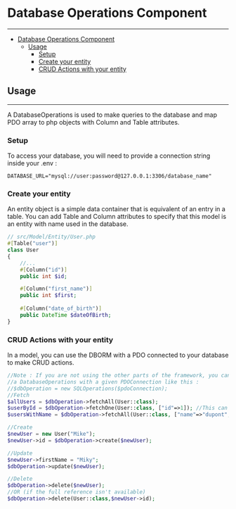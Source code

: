 # Database Operations Component

___
<!-- TOC -->
* [Database Operations Component](#database-operations-component)
  * [Usage](#usage)
    * [Setup](#setup)
    * [Create your entity](#create-your-entity)
    * [CRUD Actions with your entity](#crud-actions-with-your-entity)
<!-- TOC -->


## Usage
___
A DatabaseOperations is used to make queries to the database and map PDO array to php objects with Column and Table attributes.

### Setup
To access your database, you will need to provide a connection string inside your .env :
```dotenv
DATABASE_URL="mysql://user:password@127.0.0.1:3306/database_name"
```

### Create your entity

An entity object is a simple data container that is equivalent of an entry in a table.
You can add Table and Column attributes to specify that this model is an entity with name used in the database.

```php
// src/Model/Entity/User.php
#[Table("user")]
class User
{
    //...
    #[Column("id")]
    public int $id;

    #[Column("first_name")]
    public int $first;
    
    #[Column("date_of_birth")]
    public DateTime $dateOfBirth;
}
```

### CRUD Actions with your entity
In a model, you can use the DBORM with a PDO connected to your database to make CRUD actions.
```php
//Note : If you are not using the other parts of the framework, you can also choose to instantiate
//a DatabaseOperations with a given PDOConnection like this :
//$dbOperation = new SQLOperations($pdoConnection);
//Fetch
$allUsers = $dbOperation->fetchAll(User::class);
$userById = $dbOperation->fetchOne(User::class, ["id"=>1]); //This can throw 404 if the user is not found
$usersWithName = $dbOperation->fetchAll(User::class, ["name"=>"dupont","firstname"=>"jean"]);

//Create
$newUser = new User("Mike");
$newUser->id = $dbOperation->create($newUser);

//Update
$newUser->firstName = "Miky";
$dbOperation->update($newUser);

//Delete
$dbOperation->delete($newUser);
//OR (if the full reference isn't available)
$dbOperation->delete(User::class,$newUser->id);
```